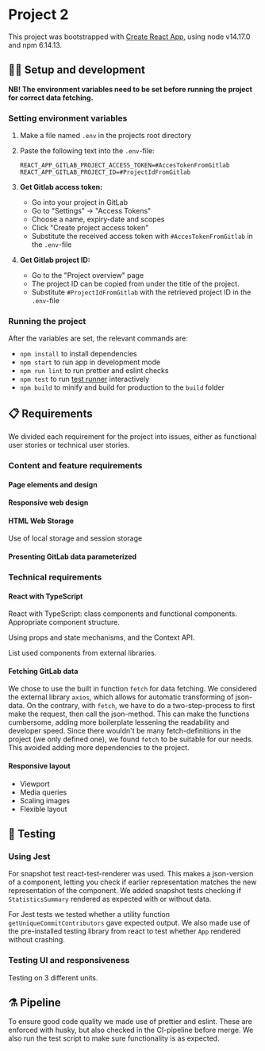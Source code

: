 # Project 2

This project was bootstrapped with [Create React App](https://github.com/facebook/create-react-app), using node v14.17.0 and npm 6.14.13.

## 👩‍💻 Setup and development

**NB! The environment variables need to be set before running the project for correct data fetching.**

### Setting environment variables

1. Make a file named `.env` in the projects root directory
2. Paste the following text into the `.env`-file:

   ```text
   REACT_APP_GITLAB_PROJECT_ACCESS_TOKEN=#AccesTokenFromGitlab
   REACT_APP_GITLAB_PROJECT_ID=#ProjectIdFromGitlab
   ```

3. **Get Gitlab access token:**

   - Go into your project in GitLab
   - Go to "Settings" -> "Access Tokens"
   - Choose a name, expiry-date and scopes
   - Click "Create project access token"
   - Substitute the received access token with `#AccesTokenFromGitlab` in the `.env`-file

4. **Get Gitlab project ID:**
   - Go to the "Project overview" page
   - The project ID can be copied from under the title of the project.
   - Substitute `#ProjectIdFromGitlab` with the retrieved project ID in the `.env`-file

### Running the project

After the variables are set, the relevant commands are:

- `npm install` to install dependencies
- `npm start` to run app in development mode
- `npm run lint` to run prettier and eslint checks
- `npm test` to run [test runner](https://facebook.github.io/create-react-app/docs/running-tests) interactively
- `npm build` to minify and build for production to the `build` folder

## 📋 Requirements

We divided each requirement for the project into issues, either as functional user stories or technical user stories.

### Content and feature requirements

#### Page elements and design

#### Responsive web design

#### HTML Web Storage

Use of local storage and session storage

#### Presenting GitLab data parameterized

### Technical requirements

#### React with TypeScript

React with TypeScript: class components and functional components. Appropriate component structure.

Using props and state mechanisms, and the Context API.

List used components from external libraries.

#### Fetching GitLab data

We chose to use the built in function `fetch` for data fetching. We considered the external library `axios`, which allows for automatic transforming of json-data. On the contrary, with `fetch`, we have to do a two-step-process to first make the request, then call the json-method. This can make the functions cumbersome, adding more boilerplate lessening the readability and developer speed. Since there wouldn't be many fetch-definitions in the project (we only defined one), we found `fetch` to be suitable for our needs. This avoided adding more dependencies to the project.

#### Responsive layout

- Viewport
- Media queries
- Scaling images
- Flexible layout

## 🧪 Testing

### Using Jest

For snapshot test react-test-renderer was used. This makes a json-version of a component, letting you check if earlier representation matches the new representation of the component. We added snapshot tests checking if `StatisticsSummary` rendered as expected with or without data.

For Jest tests we tested whether a utility function `getUniqueCommitContributors` gave expected output. We also made use of the pre-installed testing library from react to test whether `App` rendered without crashing.

### Testing UI and responsiveness

Testing on 3 different units.

## ⚗️ Pipeline

To ensure good code quality we made use of prettier and eslint. These are enforced with husky, but also checked in the CI-pipeline before merge. We also run the test script to make sure functionality is as expected.

